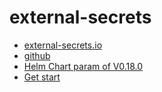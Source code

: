 external-secrets
================

- [external-secrets.io](https://external-secrets.io/latest/)
- [github](https://github.com/external-secrets/external-secrets)
- [Helm Chart param of V0.18.0](https://github.com/external-secrets/external-secrets/tree/v0.18.0/deploy/charts/external-secrets)
- [Get start](https://external-secrets.io/latest/introduction/getting-started/)